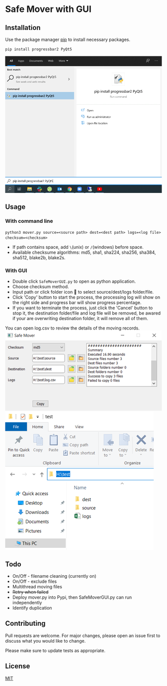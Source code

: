 # Safe Mover with GUI


## Installation

Use the package manager [pip](https://pip.pypa.io/en/stable/) to install necessary packages. 

```bash
pip install progressbar2 PyQt5
```
![image](img/pip_install_package.png)
## Usage
### With command line
`python3 mover.py source=<source path> dest=<dest path> logs=<log file> checksum=<checksum>`
- If path contains space, add `\`(unix) or `/`(windows) before space.
- Available checksume algorithms: md5, sha1, sha224, sha256, sha384, sha512, blake2b, blake2s.
### With GUI
- Double click `SafeMoverGUI.py` to open as python application. 
- Choose checksum method.
- Input path or click folder icon 📁 to select source/dest/logs folder/file. 
- Click 'Copy' button to start the process, the processing log will show on the right side and progress bar will show progress percentage. 
- If you want to terminate the process, just click the 'Cancel' button to stop it, the destination folder/file and log file will be removed, be awared if your are overwriting destination folder, it will remove all of them.

You can open log.csv to review the details of the moving records. 
![image](img/SafeMover.png)
![image](img/FileStructure.png)

## Todo
- On/Off - filename cleaning (currently on)
- On/Off - exclude files
- Multithread moving files
- ~~Retry when failed~~
- Deploy mover.py into Pypi, then SafeMoverGUI.py can run independently
- Identify duplication

## Contributing
Pull requests are welcome. For major changes, please open an issue first to discuss what you would like to change.

Please make sure to update tests as appropriate.

## License
[MIT](https://choosealicense.com/licenses/mit/)